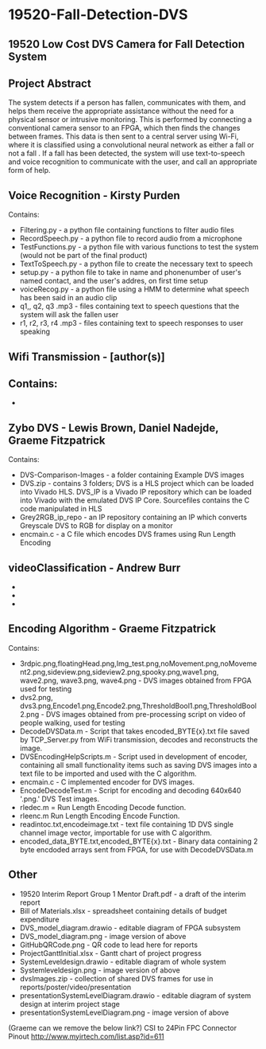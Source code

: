 # 19520-Fall-Detection-DVS
## 19520 Low Cost DVS Camera for Fall Detection System
## Project Abstract
The system detects if a person has fallen, communicates with them, and helps them receive the appropriate assistance without the need for a physical sensor or intrusive monitoring. This is performed by connecting a conventional camera sensor to an FPGA, which then finds the changes between frames. This data is then sent to a central server using Wi-Fi, where it is classified using a convolutional neural network as either a fall or not a fall  . If a fall has been detected, the system will use text-to-speech and voice recognition to communicate with the user, and call an appropriate form of help. 

## Voice Recognition - Kirsty Purden
Contains:
- Filtering.py - a python file containing functions to filter audio files
- RecordSpeech.py - a python file to record audio from a microphone
- TestFunctions.py - a python file with various functions to test the system (would not be part of the final product)
- TextToSpeech.py - a python file to create the necessary text to speech
- setup.py - a python file to take in name and phonenumber of user's named contact, and the user's addres, on first time setup
- voiceRecog.py - a python file using a HMM to determine what speech has been said in an audio clip
- q1,, q2, q3 .mp3 - files containing text to speech questions that the system will ask the fallen user
- r1, r2, r3, r4 .mp3 - files containing text to speech responses to user speaking

## Wifi Transmission - [author(s)]
Contains: 
-
-

## Zybo DVS - Lewis Brown, Daniel Nadejde, Graeme Fitzpatrick 
Contains:
- DVS-Comparison-Images - a folder containing Example DVS images
- DVS.zip - contains 3 folders; DVS is a HLS project which can be loaded into Vivado HLS. DVS_IP is a Vivado IP repository which can be loaded into Vivado with the emulated DVS IP Core. Sourcefiles contains the C code manipulated in HLS
- Grey2RGB_ip_repo - an IP repository containing an IP which converts Greyscale DVS to RGB for display on a monitor
- encmain.c - a C file which encodes DVS frames using Run Length Encoding

## videoClassification - Andrew Burr
-
-
-

## Encoding Algorithm - Graeme Fitzpatrick
Contains:
- 3rdpic.png,floatingHead.png,Img_test.png,noMovement.png,noMovement2.png,sideview.png,sideview2.png,spooky.png,wave1.png, wave2.png, wave3.png, wave4.png - DVS images obtained from FPGA used for testing
- dvs2.png, dvs3.png,Encode1.png,Encode2.png,ThresholdBool1.png,ThresholdBool2.png - DVS images obtained from pre-processing script on video of people walking, used for testing
- DecodeDVSData.m - Script that takes encoded_BYTE{x}.txt file saved by TCP_Server.py from WiFi transmission, decodes and reconstructs the image.
- DVSEncodingHelpScripts.m - Script used in development of encoder, containing all small functionality items such as saving DVS images into a text file to be imported and used with the C algorithm. 
- encmain.c - C implemented encoder for DVS images.
- EncodeDecodeTest.m - Script for encoding and decoding 640x640 '.png.' DVS Test images.
- rledec.m = Run Length Encoding Decode function.
- rleenc.m Run Length Encoding Encode Function.
- readintoc.txt,encodeimage.txt - text file containing 1D DVS single channel image vector, importable for use with C algorithm.
- encoded_data_BYTE.txt,encoded_BYTE{x}.txt - Binary data containing 2 byte encdoded arrays sent from FPGA, for use with DecodeDVSData.m

## Other
- 19520 Interim Report Group 1 Mentor Draft.pdf - a draft of the interim report
- Bill of Materials.xlsx - spreadsheet containing details of budget expenditure
- DVS_model_diagram.drawio - editable diagram of FPGA subsystem
- DVS_model_diagram.png - image version of above
- GitHubQRCode.png - QR code to lead here for reports
- ProjectGanttInitial.xlsx - Gantt chart of project progress
- SystemLeveldesign.drawio - editable diagram of whole system
- Systemleveldesign.png - image version of above
- dvsImages.zip - collection of shared DVS frames for use in reports/poster/video/presentation
- presentationSystemLevelDiagram.drawio - editable diagram of system design at interim project stage
- presentationSystemLevelDiagram.png - image version of above



(Graeme can we remove the below link?)
CSI to 24Pin FPC Connector Pinout
http://www.myirtech.com/list.asp?id=611
